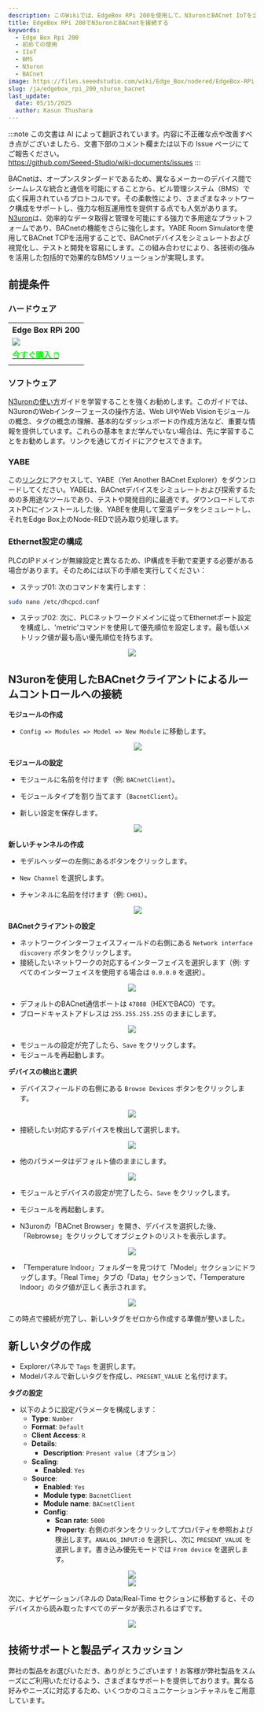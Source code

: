 ```yaml
---
description: このWikiでは、EdgeBox RPi 200を使用して、N3uronとBACnet IoTを活用したビル管理システム（BMS）を構築する方法を探ります。デバイスの統合とシミュレーションを学び、BMSソリューションを効果的に強化しましょう。
title: EdgeBox RPi 200でN3uronとBACnetを接続する
keywords:
  - Edge Box Rpi 200
  - 初めての使用
  - IIoT
  - BMS
  - N3uron
  - BACnet
image: https://files.seeedstudio.com/wiki/Edge_Box/nodered/EdgeBox-RPi-200-font.jpg
slug: /ja/edgebox_rpi_200_n3uron_bacnet
last_update:
  date: 05/15/2025
  author: Kasun Thushara
---
```

:::note
この文書は AI によって翻訳されています。内容に不正確な点や改善すべき点がございましたら、文書下部のコメント欄または以下の Issue ページにてご報告ください。  
https://github.com/Seeed-Studio/wiki-documents/issues
:::

BACnetは、オープンスタンダードであるため、異なるメーカーのデバイス間でシームレスな統合と通信を可能にすることから、ビル管理システム（BMS）で広く採用されているプロトコルです。その柔軟性により、さまざまなネットワーク構成をサポートし、強力な相互運用性を提供する点でも人気があります。[N3uron](https://n3uron.com/)は、効率的なデータ取得と管理を可能にする強力で多用途なプラットフォームであり、BACnetの機能をさらに強化します。YABE Room Simulatorを使用してBACnet TCPを活用することで、BACnetデバイスをシミュレートおよび視覚化し、テストと開発を容易にします。この組み合わせにより、各技術の強みを活用した包括的で効果的なBMSソリューションが実現します。

## 前提条件

### ハードウェア

<div class="table-center">
	<table class="table-nobg">
    <tr class="table-trnobg">
      <th class="table-trnobg">Edge Box RPi 200</th>
		</tr>
    <tr class="table-trnobg"></tr>
		<tr class="table-trnobg">
			<td class="table-trnobg"><div style={{textAlign:'center'}}><img src="https://media-cdn.seeedstudio.com/media/catalog/product/cache/bb49d3ec4ee05b6f018e93f896b8a25d/1/-/1-102991599_edgebox-rpi-200-first.jpg
" style={{width:300, height:'auto'}}/></div></td>
		</tr>
    <tr class="table-trnobg"></tr>
		<tr class="table-trnobg">
			<td class="table-trnobg"><div class="get_one_now_container" style={{textAlign: 'center'}}><a class="get_one_now_item" href="https://www.seeedstudio.com/EdgeBox-RPi-200-CM4104016-p-5486.html" target="_blank" rel="noopener noreferrer">
              <strong><span><font color={'FFFFFF'} size={"4"}> 今すぐ購入 🖱️</font></span></strong>
          </a></div></td>
        </tr>
    </table>
    </div>

### ソフトウェア

[N3uronの使い方](https://wiki.seeedstudio.com/ja/Edgebox-rpi-200-n3uron/)ガイドを学習することを強くお勧めします。このガイドでは、N3uronのWebインターフェースの操作方法、Web UIやWeb Visionモジュールの概念、タグの概念の理解、基本的なダッシュボードの作成方法など、重要な情報を提供しています。これらの基本をまだ学んでいない場合は、先に学習することをお勧めします。リンクを通じてガイドにアクセスできます。

### YABE

この[リンク](https://sourceforge.net/projects/yetanotherbacnetexplorer/)にアクセスして、YABE（Yet Another BACnet Explorer）をダウンロードしてください。YABEは、BACnetデバイスをシミュレートおよび探索するための多用途なツールであり、テストや開発目的に最適です。ダウンロードしてホストPCにインストールした後、YABEを使用して室温データをシミュレートし、それをEdge Box上のNode-REDで読み取り処理します。

### Ethernet設定の構成

PLCのIPドメインが無線設定と異なるため、IP構成を手動で変更する必要がある場合があります。そのためには以下の手順を実行してください：
- ステップ01: 次のコマンドを実行します：

```sh
sudo nano /etc/dhcpcd.conf
```

- ステップ02: 次に、PLCネットワークドメインに従ってEthernetポート設定を構成し、'metric'コマンドを使用して優先順位を設定します。最も低いメトリック値が最も高い優先順位を持ちます。

<center><img width={600} src="https://files.seeedstudio.com/wiki/Edge_Box/N3uron-mqtt-modbus/ipconfig.PNG" /></center>

## N3uronを使用したBACnetクライアントによるルームコントロールへの接続

**モジュールの作成**
- `Config => Modules => Model => New Module` に移動します。

  <center><img width={600} src="https://files.seeedstudio.com/wiki/Edge_Box/N3uron_bacnet/Module.PNG" /></center>

**モジュールの設定**
- モジュールに名前を付けます（例: `BACnetClient`）。
- モジュールタイプを割り当てます（`BacnetClient`）。
- 新しい設定を保存します。

  <center><img width={600} src="https://files.seeedstudio.com/wiki/Edge_Box/N3uron_bacnet/bacnetmodule.PNG" /></center>

**新しいチャンネルの作成**
- モデルヘッダーの左側にあるボタンをクリックします。
- `New Channel` を選択します。
- チャンネルに名前を付けます（例: `CH01`）。

  <center><img width={600} src="https://files.seeedstudio.com/wiki/Edge_Box/N3uron_bacnet/channeladd.PNG" /></center>

**BACnetクライアントの設定**
- ネットワークインターフェイスフィールドの右側にある `Network interface discovery` ボタンをクリックします。
- 接続したいネットワークの対応するインターフェイスを選択します（例: すべてのインターフェイスを使用する場合は `0.0.0.0` を選択）。

 <center><img width={600} src="https://files.seeedstudio.com/wiki/Edge_Box/N3uron_bacnet/networkad.PNG" /></center>

- デフォルトのBACnet通信ポートは `47808`（HEXでBAC0）です。
- ブロードキャストアドレスは `255.255.255.255` のままにします。

 <center><img width={600} src="https://files.seeedstudio.com/wiki/Edge_Box/N3uron_bacnet/CH1.PNG" /></center>

- モジュールの設定が完了したら、`Save` をクリックします。
- モジュールを再起動します。

**デバイスの検出と選択**
- デバイスフィールドの右側にある `Browse Devices` ボタンをクリックします。

 <center><img width={600} src="https://files.seeedstudio.com/wiki/Edge_Box/N3uron_bacnet/browsedevice.PNG" /></center>

- 接続したい対応するデバイスを検出して選択します。

 <center><img width={600} src="https://files.seeedstudio.com/wiki/Edge_Box/N3uron_bacnet/searcheddevices.PNG" /></center>

- 他のパラメータはデフォルト値のままにします。

 <center><img width={600} src="https://files.seeedstudio.com/wiki/Edge_Box/N3uron_bacnet/room_1.PNG" /></center>

- モジュールとデバイスの設定が完了したら、`Save` をクリックします。
- モジュールを再起動します。

- N3uronの「BACnet Browser」を開き、デバイスを選択した後、「Rebrowse」をクリックしてオブジェクトのリストを表示します。

 <center><img width={600} src="https://files.seeedstudio.com/wiki/Edge_Box/N3uron_bacnet/browser.PNG" /></center>

- 「Temperature Indoor」フォルダーを見つけて「Model」セクションにドラッグします。「Real Time」タブの「Data」セクションで、「Temperature Indoor」のタグ値が正しく表示されます。

 <center><img width={600} src="https://files.seeedstudio.com/wiki/Edge_Box/N3uron_bacnet/drag.gif" /></center>

この時点で接続が完了し、新しいタグをゼロから作成する準備が整いました。

## 新しいタグの作成
- Explorerパネルで `Tags` を選択します。
- Modelパネルで新しいタグを作成し、`PRESENT_VALUE` と名付けます。

**タグの設定**

- 以下のように設定パラメータを構成します：
  - **Type**: `Number`
  - **Format**: `Default`
  - **Client Access**: `R`
  - **Details**:
    - **Description**: `Present value`（オプション）
  - **Scaling**:
    - **Enabled**: `Yes`
  - **Source**:
    - **Enabled**: `Yes`
    - **Module type**: `BacnetClient`
    - **Module name**: `BACnetClient`
    - **Config**:
      - **Scan rate**: `5000`
      - **Property**: 右側のボタンをクリックしてプロパティを参照および検出します。`ANALOG_INPUT:0` を選択し、次に `PRESENT_VALUE` を選択します。書き込み優先モードでは `From device` を選択します。

<center><img width={600} src="https://files.seeedstudio.com/wiki/Edge_Box/N3uron_bacnet/tag-config.PNG" /></center>

<center><img width={600} src="https://files.seeedstudio.com/wiki/Edge_Box/N3uron_bacnet/search-tag.png" /></center>

次に、ナビゲーションパネルの Data/Real-Time セクションに移動すると、そのデバイスから読み取ったすべてのデータが表示されるはずです。

<center><img width={600} src="https://files.seeedstudio.com/wiki/Edge_Box/N3uron_bacnet/realtime.png" /></center>

## 技術サポートと製品ディスカッション

弊社の製品をお選びいただき、ありがとうございます！お客様が弊社製品をスムーズにご利用いただけるよう、さまざまなサポートを提供しております。異なる好みやニーズに対応するため、いくつかのコミュニケーションチャネルをご用意しています。

<div class="button_tech_support_container">
<a href="https://forum.seeedstudio.com/" class="button_forum"></a> 
<a href="https://www.seeedstudio.com/contacts" class="button_email"></a>
</div>

<div class="button_tech_support_container">
<a href="https://discord.gg/eWkprNDMU7" class="button_discord"></a> 
<a href="https://github.com/Seeed-Studio/wiki-documents/discussions/69" class="button_discussion"></a>
</div>